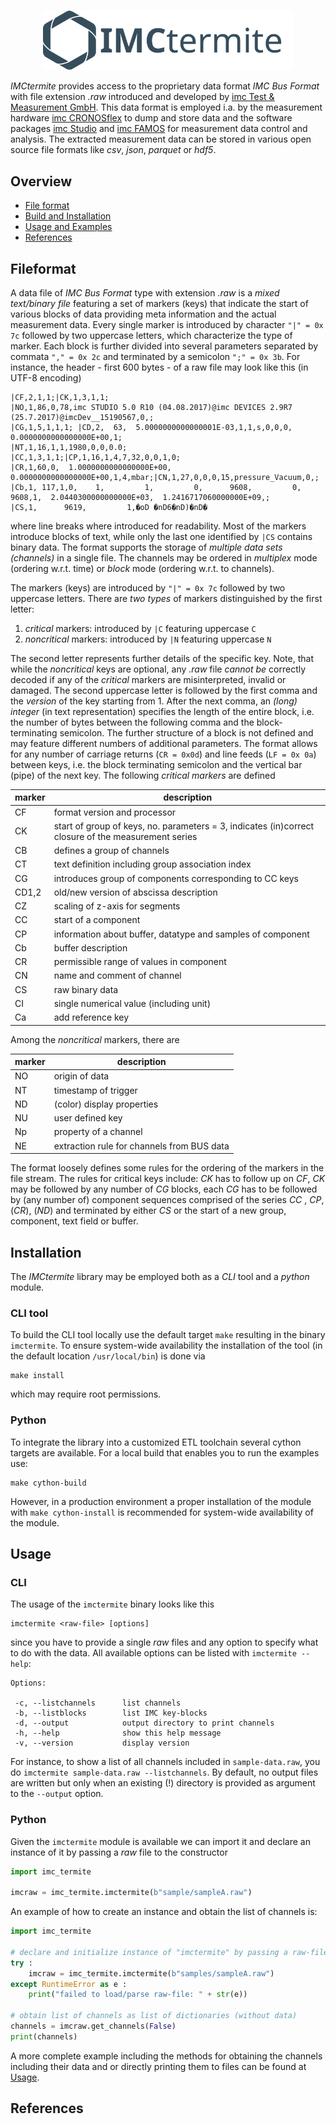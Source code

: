 
<p align="center">
  <a href="https://record-evolution.de/reswarm">
    <img
      alt="imctermite.svg"
      src="assets/imctermite.svg"
      width="400"
    />
  </a>
</p>

_IMCtermite_ provides access to the proprietary data format
_IMC Bus Format_ with file extension _.raw_ introduced and developed by
[imc Test & Measurement GmbH](https://www.imc-tm.de/). This data format is
employed i.a. by the measurement hardware
[imc CRONOSflex](https://www.imc-tm.de/produkte/messtechnik-hardware/imc-cronosflex/ueberblick/)
to dump and store data and the software packages
[imc Studio](https://www.imc-tm.de/produkte/messtechnik-software/imc-studio/ueberblick/)
and [imc FAMOS](https://www.imc-tm.de/produkte/messtechnik-software/imc-famos/)
for measurement data control and analysis. The extracted measurement data can
be stored in various open source file formats like _csv_, _json_, _parquet_ or
_hdf5_.

## Overview

* [File format](#Fileformat)
* [Build and Installation](#Installation)
* [Usage and Examples](#Usage)
* [References](#References)

## Fileformat

A data file of _IMC Bus Format_ type with extension _.raw_ is a _mixed text/binary
file_ featuring a set of markers (keys) that indicate the start of various blocks
of data providing meta information and the actual measurement data. Every single
marker is introduced by character `"|" = 0x 7c` followed by two uppercase letters,
which characterize the type of marker. Each block is further divided into several
parameters separated by commata `"," = 0x 2c` and terminated by a semicolon
`";" = 0x 3b`. For instance, the header - first 600 bytes - of a raw file may
look like this (in UTF-8 encoding)

```
|CF,2,1,1;|CK,1,3,1,1;
|NO,1,86,0,78,imc STUDIO 5.0 R10 (04.08.2017)@imc DEVICES 2.9R7 (25.7.2017)@imcDev__15190567,0,;
|CG,1,5,1,1,1; |CD,2,  63,  5.0000000000000001E-03,1,1,s,0,0,0,  0.0000000000000000E+00,1;
|NT,1,16,1,1,1980,0,0,0.0;       |CC,1,3,1,1;|CP,1,16,1,4,7,32,0,0,1,0;
|CR,1,60,0,  1.0000000000000000E+00,  0.0000000000000000E+00,1,4,mbar;|CN,1,27,0,0,0,15,pressure_Vacuum,0,;
|Cb,1, 117,1,0,    1,         1,         0,      9608,         0,      9608,1,  2.0440300000000000E+03,  1.2416717060000000E+09,;
|CS,1,      9619,         1,�oD	�nD6�nD)�nD�
```

where line breaks where introduced for readability. Most of the markers introduce
blocks of text, while only the last one identified by `|CS` contains binary data.
The format supports the storage of _multiple data sets (channels)_ in a single
file. The channels may be ordered in _multiplex_ mode (ordering w.r.t. time) or
_block_ mode (ordering w.r.t. to channels).

The markers (keys) are introduced by `"|" = 0x 7c` followed by two uppercase
letters. There are _two types_ of markers distinguished by the first letter:

1. _critical_ markers: introduced by `|C` featuring uppercase `C`
1. _noncritical_ markers: introduced by `|N` featuring uppercase `N`  

The second letter represents further details of the specific key. Note, that
while the _noncritical_ keys are optional, any _.raw_ file _cannot be_ correctly
decoded if any of the _critical_ markers are misinterpreted, invalid or damaged.
The second uppercase letter is followed by the first comma and the _version_
of the key starting from 1. After the next comma, an _(long) integer_ (in text
representation) specifies the length of the entire block, i.e. the number of
bytes between the following comma and the block-terminating semicolon. The further
structure of a block is not defined and may feature different numbers of additional
parameters. The format allows for any number of carriage returns (`CR = 0x0d`)
and line feeds (`LF = 0x 0a`) between keys, i.e. the block terminating semicolon
and the vertical bar (pipe) of the next key. The following _critical markers_
are defined


| marker | description                                                                                         |
|--------|-----------------------------------------------------------------------------------------------------|
| CF     | format version and processor                                                                        |
| CK     | start of group of keys, no. parameters = 3, indicates (in)correct closure of the measurement series |
| CB     | defines a group of channels                                                                         |
| CT     | text definition including group association index                                                   |
| CG     | introduces group of components corresponding to CC keys                                             |
| CD1,2  | old/new version of abscissa description                                                             |
| CZ     | scaling of z-axis for segments                                                                      |
| CC     | start of a component                                                                                |
| CP     | information about buffer, datatype and samples of component                                         |
| Cb     | buffer description                                                                                  |
| CR     | permissible range of values in component                                                            |
| CN     | name and comment of channel                                                                         |
| CS     | raw binary data                                                                                     |
| CI     | single numerical value (including unit)                                                             |
| Ca     | add reference key                                                                                   |

Among the _noncritical_ markers, there are

| marker | description                                |
|--------|--------------------------------------------|
| NO     | origin of data                             |
| NT     | timestamp of trigger                       |
| ND     | (color) display properties                 |
| NU     | user defined key                           |
| Np     | property of a channel                      |
| NE     | extraction rule for channels from BUS data |

The format loosely defines some rules for the ordering of the markers in the
file stream. The rules for critical keys include: _CK_ has to follow up on _CF_,
_CK_ may be followed by any number of _CG_ blocks, each _CG_ has to be followed
by (any number of) component sequences comprised of the series _CC_ , _CP_,
(_CR_), (_ND_) and terminated by either _CS_ or the start of a new group,
component, text field or buffer.

## Installation

The _IMCtermite_ library may be employed both as a _CLI_ tool and a _python_
module.

### CLI tool

To build the CLI tool locally use the default target `make`  resulting
in the binary `imctermite`. To ensure system-wide availability the installation
of the tool (in the default location `/usr/local/bin`) is done via

```
make install
````

which may require root permissions.

### Python

To integrate the library into a customized ETL toolchain several cython targets
are available. For a local build that enables you to run the examples use:

```
make cython-build
```

However, in a production environment a proper installation of the module with
`make cython-install` is recommended for system-wide availability of the module.

## Usage

### CLI

The usage of the `imctermite` binary looks like this

```
imctermite <raw-file> [options]
```

since you have to provide a single _raw_ files and any option to specify what
to do with the data. All available options can be listed with `imctermite --help`:

```
Options:

 -c, --listchannels      list channels
 -b, --listblocks        list IMC key-blocks
 -d, --output            output directory to print channels
 -h, --help              show this help message
 -v, --version           display version
```

For instance, to show a list of all channels included in `sample-data.raw`, you
do `imctermite sample-data.raw --listchannels`. By default, no output files are
written but only when an existing (!) directory is provided as argument to
the `--output` option.

### Python

Given the `imctermite` module is available we can import it and declare an instance
of it by passing a _raw_ file to the constructor

```Python
import imc_termite

imcraw = imc_termite.imctermite(b"sample/sampleA.raw")
```

An example of how to create an instance and obtain the list of channels is:

```Python
import imc_termite

# declare and initialize instance of "imctermite" by passing a raw-file
try :
    imcraw = imc_termite.imctermite(b"samples/sampleA.raw")
except RuntimeError as e :
    print("failed to load/parse raw-file: " + str(e))

# obtain list of channels as list of dictionaries (without data)
channels = imcraw.get_channels(False)
print(channels)
```

A more complete example including the methods for obtaining the channels including
their data and or directly printing them to files can be found at
[Usage](python/usage.py).

## References
